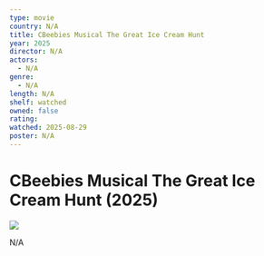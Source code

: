 ```yaml
---
type: movie
country: N/A
title: CBeebies Musical The Great Ice Cream Hunt
year: 2025
director: N/A
actors:
  - N/A
genre:
  - N/A
length: N/A
shelf: watched
owned: false
rating:
watched: 2025-08-29
poster: N/A
---
```


# CBeebies Musical The Great Ice Cream Hunt (2025)

![](N/A)

N/A